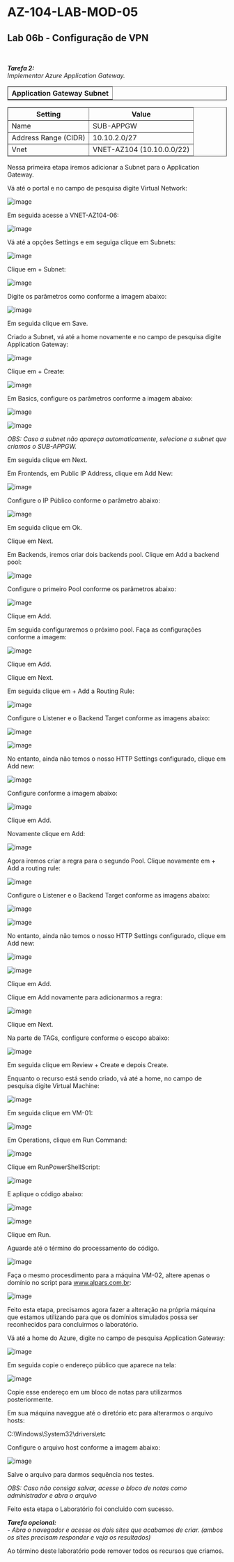 # AZ-104-LAB-MOD-05

 <h2>Lab 06b - Configuração de VPN</h2> <br>

 ***Tarefa 2:***  
    *Implementar Azure Application Gateway.*

<table border="1">    
  <tr>
    <th colspan="1">Application Gateway Subnet</th> 
</table>

<table border="1">    
  <tr>
    <th colspan="1">Setting</th>  	              
    <th colspan="2">Value</th>
  </tr>
<td>Name</td>
    <td>SUB-APPGW</td>
  </tr>
  <tr>
    <td>Address Range (CIDR)</td>
    <td>10.10.2.0/27</td>
  </tr>
  <td>Vnet</td>
    <td>VNET-AZ104 (10.10.0.0/22)</td>
  </tr>
 </table>

 Nessa primeira etapa iremos adicionar a Subnet para o Application Gateway. 

 Vá até o portal e no campo de pesquisa digite Virtual Network: 

 ![image](https://user-images.githubusercontent.com/107069287/193648813-0ef24a40-5a8d-45a2-849f-1454e6ce4f30.png)

 Em seguida acesse a VNET-AZ104-06: 

 ![image](https://user-images.githubusercontent.com/107069287/193648984-977a909e-f9a1-4967-9638-1a5cbf32c220.png)

 Vá até a opções Settings e em seguiga clique em Subnets: 

 ![image](https://user-images.githubusercontent.com/107069287/193649107-69eead4a-58e2-4148-941f-741b6c8cd32c.png)

 Clique em + Subnet:

 ![image](https://user-images.githubusercontent.com/107069287/193649443-e9a5c540-38c1-453e-a098-b1666d03f736.png)

 Digite os parâmetros como conforme a imagem abaixo: 

 ![image](https://user-images.githubusercontent.com/107069287/193649595-da162285-c575-48fb-b06f-60baf5ae9331.png)

 Em seguida clique em Save. 

 Criado a Subnet, vá até a home novamente e no campo de pesquisa digite Application Gateway: 

 ![image](https://user-images.githubusercontent.com/107069287/193650063-9476a386-f553-450a-a3bf-ec3c2d061c76.png)

 Clique em + Create: 

 ![image](https://user-images.githubusercontent.com/107069287/193650182-1f614abd-dc2d-4bfd-a972-f592244b8993.png)

 Em Basics, configure os parâmetros conforme a imagem abaixo: 

 ![image](https://user-images.githubusercontent.com/107069287/193651000-01468508-3b0e-4bfb-adaf-bc226c09d696.png)

 ![image](https://user-images.githubusercontent.com/107069287/193651084-c10ed834-6df7-4b72-af12-67fb1561232c.png)

 *OBS: Caso a subnet não apareça automaticamente, selecione a subnet que criamos o SUB-APPGW.* 

 Em seguida clique em Next. 

 Em Frontends, em Public IP Address, clique em Add New: 

 ![image](https://user-images.githubusercontent.com/107069287/193651791-c5509aa9-fa15-47e9-a56b-4cdc74b384a5.png)

 Configure o IP Público conforme o parâmetro abaixo: 

 ![image](https://user-images.githubusercontent.com/107069287/193651938-bbec7f31-b949-428f-b666-a7ab4e9542e7.png)

 Em seguida clique em Ok. 

Clique em Next. 

Em Backends, iremos criar dois backends pool. Clique em Add a backend pool: 

![image](https://user-images.githubusercontent.com/107069287/193659114-7f87fcbd-5477-45db-ac65-cfd8c7194117.png)

Configure o  primeiro Pool conforme os parâmetros abaixo: 

![image](https://user-images.githubusercontent.com/107069287/193659747-a5b25f5e-35be-43a9-9eb5-44221995160a.png)

Clique em Add.

Em seguida configuraremos o próximo pool. Faça as configurações conforme a imagem: 

![image](https://user-images.githubusercontent.com/107069287/193660048-9ddd4ec6-c88e-4202-890d-eda1c827e71f.png)

Clique em Add. 

Clique em Next. 

Em seguida clique em + Add a Routing Rule: 

![image](https://user-images.githubusercontent.com/107069287/193661148-ed8cc493-848b-4566-a4da-9158126e29ea.png)

Configure o Listener e o Backend Target conforme as imagens abaixo: 

![image](https://user-images.githubusercontent.com/107069287/193661859-d809b379-c831-4700-97e0-afb3d7d62ea4.png)

![image](https://user-images.githubusercontent.com/107069287/193662211-75f2bea4-d236-49dd-a2b1-08e55a96c62d.png)

No entanto, ainda não temos o nosso HTTP Settings configurado, clique em Add new: 

![image](https://user-images.githubusercontent.com/107069287/193662343-9ea86521-a3d8-42d3-af1e-663957f86ddc.png)

Configure conforme a imagem abaixo: 

![image](https://user-images.githubusercontent.com/107069287/193663140-07e6d2c8-3aaa-4e4c-ab3f-b8d3b38ed82a.png)

Clique em Add. 

Novamente clique em Add: 

![image](https://user-images.githubusercontent.com/107069287/193663489-1f39ec23-1d6e-4127-9d0f-c3676297399a.png)

Agora iremos criar a regra para o segundo Pool. Clique novamente em + Add a routing rule: 

![image](https://user-images.githubusercontent.com/107069287/193663820-457e1090-24ee-4513-9565-d72426702503.png)

Configure o Listener e o Backend Target conforme as imagens abaixo: 

![image](https://user-images.githubusercontent.com/107069287/193664170-b6ee3227-a7f0-48ae-af7a-836a401811d1.png)

![image](https://user-images.githubusercontent.com/107069287/193664271-fbbba55b-4c55-4eca-bd1f-e2ed8f8673ed.png)

No entanto, ainda não temos o nosso HTTP Settings configurado, clique em Add new: 

![image](https://user-images.githubusercontent.com/107069287/193664384-1fba9491-cd4f-41cb-8b03-b6a3290a0947.png)

 ![image](https://user-images.githubusercontent.com/107069287/193664537-d05bc328-199a-4a55-a378-fdb1426526bf.png)

Clique em Add. 

Clique em Add novamente para adicionarmos a regra: 

![image](https://user-images.githubusercontent.com/107069287/193664651-f7b6712d-cfbb-4a2d-8086-fa3aa535e0c2.png)

Clique em Next. 

Na parte de TAGs, configure conforme o escopo abaixo: 

![image](https://user-images.githubusercontent.com/107069287/193664969-1a69e799-9e2d-4fb6-a1e6-b8b5393ed1ca.png)

Em seguida clique em Review + Create e depois Create. 

Enquanto o recurso está sendo criado, vá até a home, no campo de pesquisa digite Virtual Machine: 

![image](https://user-images.githubusercontent.com/107069287/193665967-f80eb699-74f7-447c-8464-10141437f0b3.png)

Em seguida clique em VM-01: 

![image](https://user-images.githubusercontent.com/107069287/193666067-35ecb772-001c-4d91-b3f5-e6df87136ef0.png)

Em Operations, clique em Run Command: 

![image](https://user-images.githubusercontent.com/107069287/193666182-e542d4d1-fade-410b-b3f7-360f1bf378bc.png)

Clique em RunPowerShellScript: 

![image](https://user-images.githubusercontent.com/107069287/193666281-dac92654-01af-4e87-b287-6c8fdf334cc5.png)

E aplique o código abaixo: 

![image](https://user-images.githubusercontent.com/107069287/193666420-af2ab1b7-2aba-4b36-b1b9-1cb897d8c355.png)

![image](https://user-images.githubusercontent.com/107069287/193667317-24146074-8988-4d81-9ff9-5c9d2f9decd5.png)

Clique em Run. 

Aguarde até o término do processamento do código. 

![image](https://user-images.githubusercontent.com/107069287/193667550-833a6823-7034-4bfa-8b14-f873b27ce16b.png)

Faça o mesmo procesdimento para a máquina VM-02, altere apenas o domínio no script para www.alpars.com.br: 

![image](https://user-images.githubusercontent.com/107069287/193668064-041c249f-1806-4f31-aaab-0976ff1ce99f.png)

Feito esta etapa, precisamos agora fazer a alteração na própria máquina que estamos utilizando para que os domínios simulados possa ser reconhecidos para concluirmos o laboratório. 

Vá até a home do Azure, digite no campo de pesquisa Application Gateway: 

![image](https://user-images.githubusercontent.com/107069287/193669156-1eb79872-a817-49e9-ad4e-357f1ff5447c.png)

Em seguida copie o endereço público que aparece na tela: 

![image](https://user-images.githubusercontent.com/107069287/193669275-550a2cad-f250-4a01-9a87-b2dedcd519d4.png)

Copie esse endereço em um bloco de notas para utilizarmos posteriormente. 

Em sua máquina naveggue até o diretório etc para alterarmos o arquivo hosts: 

C:\Windows\System32\drivers\etc

Configure o arquivo host conforme a imagem abaixo: 

![image](https://user-images.githubusercontent.com/107069287/193670871-1326adbe-d450-4338-a337-ad478571a1d7.png)

Salve o arquivo para darmos sequência nos testes. 

*OBS: Caso não consiga salvar, acesse o bloco de notas como administrador e abra o arquivo*

Feito esta etapa o Laboratório foi concluido com sucesso. 

***Tarefa opcional:***<br>
*- Abra o navegador e acesse os dois sites que acabamos de criar. (ambos os sites precisam responder e veja os resultados)*

Ao término deste laboratório pode remover todos os recursos que criamos. 

